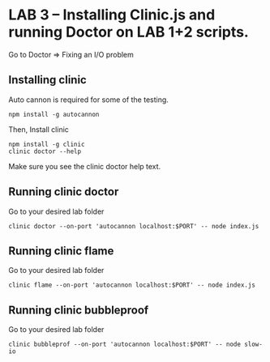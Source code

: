 # LAB 3 – Installing Clinic.js and running Doctor on LAB 1+2 scripts.
Go to Doctor => Fixing an I/O problem

## Installing clinic
Auto cannon is required for some of the testing.
```
npm install -g autocannon
```
Then, Install clinic
```
npm install -g clinic
clinic doctor --help
```
Make sure you see the clinic doctor help text.

## Running clinic doctor
Go to your desired lab folder
```
clinic doctor --on-port 'autocannon localhost:$PORT' -- node index.js
```
## Running clinic flame
Go to your desired lab folder
```
clinic flame --on-port 'autocannon localhost:$PORT' -- node index.js
```
## Running clinic bubbleproof
Go to your desired lab folder
```
clinic bubbleprof --on-port 'autocannon localhost:$PORT' -- node slow-io
```

